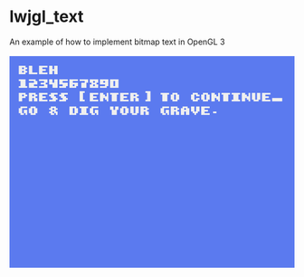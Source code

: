 # lwjgl_text
An example of how to implement bitmap text in OpenGL 3
<br><br>
<img src="https://github.com/theskidster/lwjgl_text/blob/master/img_preview.PNG">
